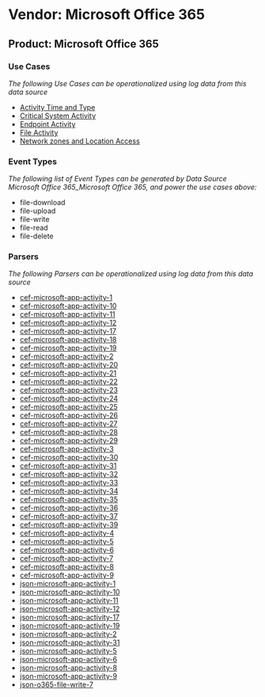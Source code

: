 Vendor: Microsoft Office 365
============================
Product: Microsoft Office 365
-----------------------------

### Use Cases

_The following Use Cases can be operationalized using log data from this data source_

* [Activity Time  and Type](../UseCases/usecase_activity_time__and_type.md)
* [Critical System Activity](../UseCases/usecase_critical_system_activity.md)
* [Endpoint Activity](../UseCases/usecase_endpoint_activity.md)
* [File Activity](../UseCases/usecase_file_activity.md)
* [Network zones and Location Access](../UseCases/usecase_network_zones_and_location_access.md)


### Event Types

_The following list of Event Types can be generated by Data Source Microsoft Office 365_Microsoft Office 365, and power the use cases above:_

- file-download
- file-upload
- file-write
- file-read
- file-delete


### Parsers

_The following Parsers can be operationalized using log data from this data source_

* [cef-microsoft-app-activity-1](../Parsers/parserContent_cef-microsoft-app-activity-1.md)
* [cef-microsoft-app-activity-10](../Parsers/parserContent_cef-microsoft-app-activity-10.md)
* [cef-microsoft-app-activity-11](../Parsers/parserContent_cef-microsoft-app-activity-11.md)
* [cef-microsoft-app-activity-12](../Parsers/parserContent_cef-microsoft-app-activity-12.md)
* [cef-microsoft-app-activity-17](../Parsers/parserContent_cef-microsoft-app-activity-17.md)
* [cef-microsoft-app-activity-18](../Parsers/parserContent_cef-microsoft-app-activity-18.md)
* [cef-microsoft-app-activity-19](../Parsers/parserContent_cef-microsoft-app-activity-19.md)
* [cef-microsoft-app-activity-2](../Parsers/parserContent_cef-microsoft-app-activity-2.md)
* [cef-microsoft-app-activity-20](../Parsers/parserContent_cef-microsoft-app-activity-20.md)
* [cef-microsoft-app-activity-21](../Parsers/parserContent_cef-microsoft-app-activity-21.md)
* [cef-microsoft-app-activity-22](../Parsers/parserContent_cef-microsoft-app-activity-22.md)
* [cef-microsoft-app-activity-23](../Parsers/parserContent_cef-microsoft-app-activity-23.md)
* [cef-microsoft-app-activity-24](../Parsers/parserContent_cef-microsoft-app-activity-24.md)
* [cef-microsoft-app-activity-25](../Parsers/parserContent_cef-microsoft-app-activity-25.md)
* [cef-microsoft-app-activity-26](../Parsers/parserContent_cef-microsoft-app-activity-26.md)
* [cef-microsoft-app-activity-27](../Parsers/parserContent_cef-microsoft-app-activity-27.md)
* [cef-microsoft-app-activity-28](../Parsers/parserContent_cef-microsoft-app-activity-28.md)
* [cef-microsoft-app-activity-29](../Parsers/parserContent_cef-microsoft-app-activity-29.md)
* [cef-microsoft-app-activity-3](../Parsers/parserContent_cef-microsoft-app-activity-3.md)
* [cef-microsoft-app-activity-30](../Parsers/parserContent_cef-microsoft-app-activity-30.md)
* [cef-microsoft-app-activity-31](../Parsers/parserContent_cef-microsoft-app-activity-31.md)
* [cef-microsoft-app-activity-32](../Parsers/parserContent_cef-microsoft-app-activity-32.md)
* [cef-microsoft-app-activity-33](../Parsers/parserContent_cef-microsoft-app-activity-33.md)
* [cef-microsoft-app-activity-34](../Parsers/parserContent_cef-microsoft-app-activity-34.md)
* [cef-microsoft-app-activity-35](../Parsers/parserContent_cef-microsoft-app-activity-35.md)
* [cef-microsoft-app-activity-36](../Parsers/parserContent_cef-microsoft-app-activity-36.md)
* [cef-microsoft-app-activity-37](../Parsers/parserContent_cef-microsoft-app-activity-37.md)
* [cef-microsoft-app-activity-39](../Parsers/parserContent_cef-microsoft-app-activity-39.md)
* [cef-microsoft-app-activity-4](../Parsers/parserContent_cef-microsoft-app-activity-4.md)
* [cef-microsoft-app-activity-5](../Parsers/parserContent_cef-microsoft-app-activity-5.md)
* [cef-microsoft-app-activity-6](../Parsers/parserContent_cef-microsoft-app-activity-6.md)
* [cef-microsoft-app-activity-7](../Parsers/parserContent_cef-microsoft-app-activity-7.md)
* [cef-microsoft-app-activity-8](../Parsers/parserContent_cef-microsoft-app-activity-8.md)
* [cef-microsoft-app-activity-9](../Parsers/parserContent_cef-microsoft-app-activity-9.md)
* [json-microsoft-app-activity-1](../Parsers/parserContent_json-microsoft-app-activity-1.md)
* [json-microsoft-app-activity-10](../Parsers/parserContent_json-microsoft-app-activity-10.md)
* [json-microsoft-app-activity-11](../Parsers/parserContent_json-microsoft-app-activity-11.md)
* [json-microsoft-app-activity-12](../Parsers/parserContent_json-microsoft-app-activity-12.md)
* [json-microsoft-app-activity-17](../Parsers/parserContent_json-microsoft-app-activity-17.md)
* [json-microsoft-app-activity-19](../Parsers/parserContent_json-microsoft-app-activity-19.md)
* [json-microsoft-app-activity-2](../Parsers/parserContent_json-microsoft-app-activity-2.md)
* [json-microsoft-app-activity-31](../Parsers/parserContent_json-microsoft-app-activity-31.md)
* [json-microsoft-app-activity-5](../Parsers/parserContent_json-microsoft-app-activity-5.md)
* [json-microsoft-app-activity-6](../Parsers/parserContent_json-microsoft-app-activity-6.md)
* [json-microsoft-app-activity-8](../Parsers/parserContent_json-microsoft-app-activity-8.md)
* [json-microsoft-app-activity-9](../Parsers/parserContent_json-microsoft-app-activity-9.md)
* [json-o365-file-write-7](../Parsers/parserContent_json-o365-file-write-7.md)
